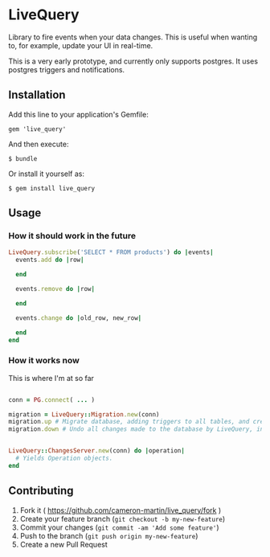 # LiveQuery

Library to fire events when your data changes. This is useful when wanting to, for example, update your UI in real-time.

This is a very early prototype, and currently only supports postgres. It uses postgres triggers and notifications.

## Installation

Add this line to your application's Gemfile:

    gem 'live_query'

And then execute:

    $ bundle

Or install it yourself as:

    $ gem install live_query

## Usage

### How it should work in the future

```ruby
LiveQuery.subscribe('SELECT * FROM products') do |events|
  events.add do |row|

  end

  events.remove do |row|

  end

  events.change do |old_row, new_row|

  end
end
```

### How it works now

This is where I'm at so far

```ruby

conn = PG.connect( ... )

migration = LiveQuery::Migration.new(conn)
migration.up # Migrate database, adding triggers to all tables, and creating a live_query_log table
migration.down # Undo all changes made to the database by LiveQuery, including dropping the live_query_log table


LiveQuery::ChangesServer.new(conn) do |operation|
  # Yields Operation objects.
end

```


## Contributing

1. Fork it ( https://github.com/cameron-martin/live_query/fork )
2. Create your feature branch (`git checkout -b my-new-feature`)
3. Commit your changes (`git commit -am 'Add some feature'`)
4. Push to the branch (`git push origin my-new-feature`)
5. Create a new Pull Request
